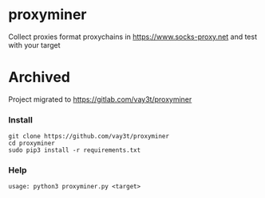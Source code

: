 # proxyminer
Collect proxies format proxychains in https://www.socks-proxy.net and test with your target

# Archived
Project migrated to https://gitlab.com/vay3t/proxyminer

### Install
```
git clone https://github.com/vay3t/proxyminer
cd proxyminer
sudo pip3 install -r requirements.txt
```

### Help
```
usage: python3 proxyminer.py <target>
```
